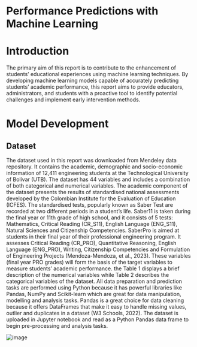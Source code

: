 # Performance Predictions with Machine Learning
# Introduction
The primary aim of this report is to contribute to the enhancement of students’ educational experiences using machine learning techniques. By developing machine learning models capable of accurately predicting students’ academic performance, this report aims to provide educators, administrators, and students with a proactive tool to identify potential challenges and implement early intervention methods.

# Model Development
## Dataset
The dataset used in this report was downloaded from Mendeley data repository. It contains the academic, demographic and socio-economic information of 12,411 engineering students at the Technological University of Bolívar (UTB). The dataset has 44 variables and includes a combination of both categorical and numerical variables. The academic component of the dataset presents the results of standardised national assessments developed by the Colombian Institute for the Evaluation of Education (ICFES). The standardised tests, popularly known as Saber Test are recorded at two different periods in a student’s life. Saber11 is taken during the final year or 11th grade of high school, and it consists of 5 tests: Mathematics, Critical Reading (CR_S11), English Language (ENG_S11), Natural Sciences and Citizenship Competencies. SaberPro is aimed at students in their final year of their professional engineering program. It assesses Critical Reading (CR_PRO), Quantitative Reasoning, English Language (ENG_PRO), Writing, Citizenship Competencies and Formulation of Engineering Projects (Mendoza-Mendoza, et al., 2023). These variables (final year PRO grades) will form the basis of the target variables to measure students’ academic performance. the Table 1 displays a brief description of the numerical variables while Table 2 describes the categorical variables of the dataset. 
All data preparation and prediction tasks are performed using Python because it has powerful libraries like Pandas, NumPy and Scikit-learn which are great for data manipulation, modelling and analysis tasks. Pandas is a great choice for data cleaning because it offers DataFrames that make it easy to handle missing values, outlier and duplicates in a dataset (W3 Schools, 2022). The dataset is uploaded in Jupyter notebook and read as a Python Pandas data frame to begin pre-processing and analysis tasks. 

![image](https://github.com/user-attachments/assets/72769a8e-cab4-4163-82f9-5e6f01643afd)



